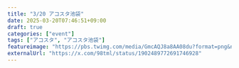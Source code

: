 ```yaml
---
title: "3/20 アコスタ池袋"
date: 2025-03-20T07:46:51+09:00
draft: true
categories: ["event"]
tags: ["アコスタ", "アコスタ池袋"]
featureimage: "https://pbs.twimg.com/media/GmcAQJ8a8AA08du?format=png&name=4096x4096"
externalUrl: "https://x.com/98tml/status/1902489772691746928"
---
```


